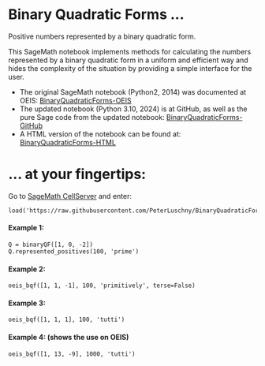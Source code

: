 # Binary Quadratic Forms ...
 
Positive numbers represented by a binary quadratic form.

This SageMath notebook implements methods for calculating the numbers represented by a binary quadratic form in a uniform and efficient way and hides the complexity of the situation by providing a simple interface for the user.


* The original SageMath notebook (Python2, 2014) was documented at OEIS: [BinaryQuadraticForms-OEIS](https://oeis.org/wiki/User:Peter_Luschny/BinaryQuadraticForms)
* The updated notebook (Python 3.10, 2024) is at GitHub, as well as the pure Sage code from the updated notebook: [BinaryQuadraticForms-GitHub](https://github.com/PeterLuschny/BinaryQuadraticForms)
* A HTML version of the notebook can be found at: [BinaryQuadraticForms-HTML](https://luschny.de/math/seq/binaryqf/BinaryQF.html)


# ... at your fingertips:

Go to [SageMath CellServer](https://sagecell.sagemath.org/) and enter:

    load('https://raw.githubusercontent.com/PeterLuschny/BinaryQuadraticForms/main/BinaryQF.sage')


#### Example 1:

    Q = binaryQF([1, 0, -2])
    Q.represented_positives(100, 'prime')


#### Example 2:

    oeis_bqf([1, 1, -1], 100, 'primitively', terse=False) 


#### Example 3:

    oeis_bqf([1, 1, 1], 100, 'tutti')


#### Example 4: (shows the use on OEIS)

    oeis_bqf([1, 13, -9], 1000, 'tutti')
